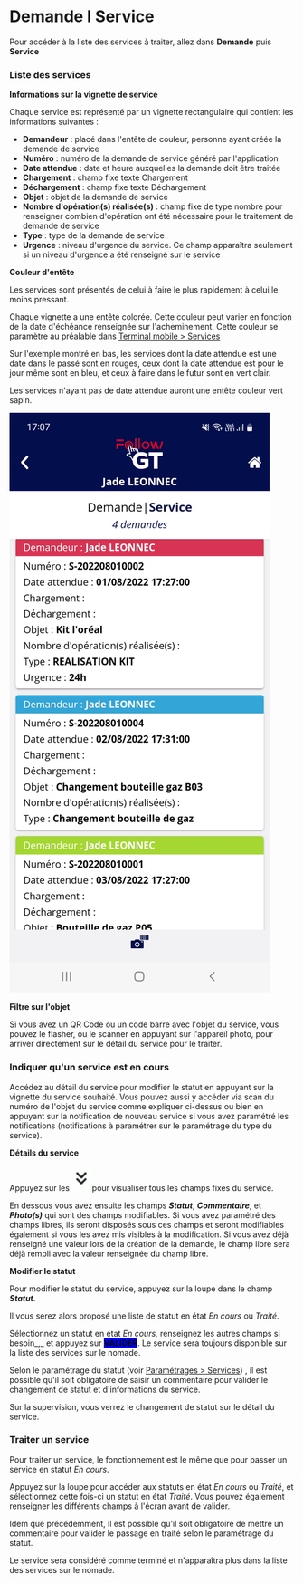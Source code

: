 # Demande I Service

Pour accéder à la liste des services à traiter, allez dans **Demande** puis **Service**

### Liste des services

**Informations sur la vignette de service**

Chaque service est représenté par un vignette rectangulaire qui contient les informations suivantes :&#x20;

* **Demandeur** : placé dans l'entête de couleur, personne ayant créée la demande de service
* **Numéro** : numéro de la demande de service généré par l'application
* **Date attendue** : date et heure auxquelles la demande doit être traitée
* **Chargement** : champ fixe texte Chargement
* **Déchargement** : champ fixe texte Déchargement
* **Objet** : objet de la demande de service
* **Nombre d'opération(s) réalisée(s)** : champ fixe de type nombre pour renseigner combien d'opération ont été nécessaire pour le traitement de demande de service
* **Type** : type de la demande de service
* **Urgence** : niveau d'urgence du service. Ce champ apparaîtra seulement si un niveau d'urgence a été renseigné sur le service

**Couleur d'entête**&#x20;

Les services sont présentés de celui à faire le plus rapidement à celui le moins pressant.&#x20;

Chaque vignette a une entête colorée. Cette couleur peut varier en fonction de la date d'échéance renseignée sur l'acheminement. Cette couleur se paramètre au préalable dans [Terminal mobile > Services](../parametrage-terminal-mobile/mobile-services.md)

Sur l'exemple montré en bas, les services dont la date attendue est une date dans le passé sont en rouges, ceux dont la date attendue est pour le jour même sont en bleu, et ceux à faire dans le futur sont en vert clair.&#x20;

Les services n'ayant pas de date attendue auront une entête couleur vert sapin.

![](<../../.gitbook/assets/service (1).jpg>)

**Filtre sur l'objet**

Si vous avez un QR Code ou un code barre avec l'objet du service, vous pouvez le flasher, ou le scanner en appuyant sur l'appareil photo, pour arriver directement sur le détail du service pour le traiter.

### Indiquer qu'un service est en cours

Accédez au détail du service pour modifier le statut en appuyant sur la vignette du service souhaité. Vous pouvez aussi y accéder via scan du numéro de l'objet du service comme expliquer ci-dessus ou bien en appuyant sur la notification de nouveau service si vous avez paramétré les notifications (notifications à paramétrer sur le paramétrage du type du service).

**Détails du service**

Appuyez sur les ![](../../.gitbook/assets/fleche.PNG)pour visualiser tous les champs fixes du service.

En dessous vous avez ensuite les champs _**Statut**_, _**Commentaire**_, et _**Photo(s)**_ qui sont des champs modifiables. Si vous avez paramétré des champs libres, ils seront disposés sous ces champs et seront modifiables également si vous les avez mis visibles à la modification. Si vous avez déjà renseigné une valeur lors de la création de la demande, le champ libre sera déjà rempli avec la valeur renseignée du champ libre.&#x20;

**Modifier le statut**

Pour modifier le statut du service, appuyez sur la loupe dans le champ _**Statut**_.&#x20;

Il vous serez alors proposé une liste de statut en état _En cours_ ou _Traité_.

Sélectionnez un statut en état _En cours,_ renseignez les autres champs si besoin_,_ et appuyez sur <mark style="background-color:blue;">**VALIDER**</mark>. Le service sera toujours disponible sur la liste des services sur le nomade.

Selon le paramétrage du statut (voir [Paramétrages > Services](../parametrages/services.md)) , il est possible qu'il soit obligatoire de saisir un commentaire pour valider le changement de statut et d'informations du service.&#x20;

Sur la supervision, vous verrez le changement de statut sur le détail du service.&#x20;

### Traiter un service

Pour traiter un service, le fonctionnement est le même que pour passer un service en statut _En cours_.&#x20;

Appuyez sur la loupe pour accéder aux statuts en état _En cours_ ou _Traité_, et sélectionnez cette fois-ci un statut en état _Traité_. Vous pouvez également renseigner les différents champs à l'écran avant de valider.&#x20;

Idem que précédemment, il est possible qu'il soit obligatoire de mettre un commentaire pour valider le passage en traité selon le paramétrage du statut.&#x20;

Le service sera considéré comme terminé et n'apparaîtra plus dans la liste des services sur le nomade.&#x20;

